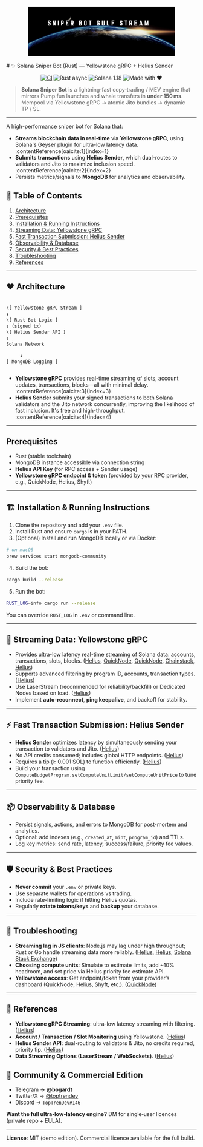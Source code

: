 <p align="center">
  <img src="SNIPER.png" height="130" alt="Solana Sniper Bot">
</p>
# ✨ Solana Sniper Bot (Rust) — Yellowstone gRPC + Helius Sender

<div align="center">

[![CI](https://img.shields.io/github/actions/workflow/status/bogardt/solana-sniper-bot/ci.yml?label=build)](https://github.com/bogardt/solana-sniper-bot/actions)
![Rust async](https://img.shields.io/badge/Rust-async-93450B?logo=rust)
![Solana 1.18](https://img.shields.io/badge/Solana-1.18-purple)
![Made&nbsp;with&nbsp;❤](https://img.shields.io/badge/Made_with-❤-ff69b4)

</div>

> **Solana Sniper Bot** is a lightning‑fast copy‑trading / MEV engine that
> mirrors Pump.fun launches and whale transfers in **under 150 ms**.  
> Mempool via Yellowstone gRPC ➜ atomic Jito bundles ➜ dynamic TP / SL.

---

A high-performance sniper bot for Solana that:
- **Streams blockchain data in real-time** via **Yellowstone gRPC**, using Solana's Geyser plugin for ultra-low latency data. :contentReference[oaicite:1]{index=1}
- **Submits transactions** using **Helius Sender**, which dual-routes to validators and Jito to maximize inclusion speed. :contentReference[oaicite:2]{index=2}
- Persists metrics/signals to **MongoDB** for analytics and observability.

## 💬 Table of Contents

1. [Architecture](#architecture)  
2. [Prerequisites](#prerequisites)  
3. [Installation & Running Instructions](#installation--running-instructions)  
4. [Streaming Data: Yellowstone gRPC](#streaming-data-yellowstone-grpc)  
5. [Fast Transaction Submission: Helius Sender](#fast-transaction-submission-helius-sender)  
6. [Observability & Database](#observability--database)  
7. [Security & Best Practices](#security--best-practices)  
8. [Troubleshooting](#troubleshooting)  
9. [References](#references)

---

## ❤ Architecture

```

\[ Yellowstone gRPC Stream ]
↓
\[ Rust Bot Logic ]
↓ (signed tx)
\[ Helius Sender API ]
↓
Solana Network

```
         ↓
    [ MongoDB Logging ]
```

```

- **Yellowstone gRPC** provides real-time streaming of slots, account updates, transactions, blocks—all with minimal delay. :contentReference[oaicite:3]{index=3}  
- **Helius Sender** submits your signed transactions to both Solana validators and the Jito network concurrently, improving the likelihood of fast inclusion. It's free and high-throughput. :contentReference[oaicite:4]{index=4}

---

## Prerequisites

- Rust (stable toolchain)  
- MongoDB instance accessible via connection string  
- **Helius API Key** (for RPC access + Sender usage)  
- **Yellowstone gRPC endpoint & token** (provided by your RPC provider, e.g., QuickNode, Helius, Shyft)

---

## 🏗 Installation & Running Instructions

1. Clone the repository and add your `.env` file.  
2. Install Rust and ensure `cargo` is in your PATH.  
3. (Optional) Install and run MongoDB locally or via Docker:  
```bash
# on macOS
brew services start mongodb-community
````

4. Build the bot:

```bash
cargo build --release
```
5. Run the bot:

```bash
RUST_LOG=info cargo run --release
```

You can override `RUST_LOG` in `.env` or command line.

---

## 🚀 Streaming Data: Yellowstone gRPC

* Provides ultra-low latency real-time streaming of Solana data: accounts, transactions, slots, blocks. ([Helius][1], [QuickNode][2], [QuickNode][3], [Chainstack][4], [Helius][5])
* Supports advanced filtering by program ID, accounts, transaction types. ([Helius][5])
* Use LaserStream (recommended for reliability/backfill) or Dedicated Nodes based on load. ([Helius][6])
* Implement **auto-reconnect**, **ping keepalive**, and backoff for stability.

---

## ⚡ Fast Transaction Submission: Helius Sender

* **Helius Sender** optimizes latency by simultaneously sending your transaction to validators and Jito. ([Helius][1])
* No API credits consumed; includes global HTTP endpoints. ([Helius][1])
* Requires a tip (≥ 0.001 SOL) to function efficiently. ([Helius][1])
* Build your transaction using `ComputeBudgetProgram.setComputeUnitLimit/setComputeUnitPrice` to tune priority fee.

---

## 📦 Observability & Database

* Persist signals, actions, and errors to MongoDB for post-mortem and analytics.
* Optional: add indexes (e.g., `created_at`, `mint`, `program_id`) and TTLs.
* Log key metrics: send rate, latency, success/failure, priority fee values.

---

## 🛡 Security & Best Practices

* **Never commit** your `.env` or private keys.
* Use separate wallets for operations vs trading.
* Include rate-limiting logic if hitting Helius quotas.
* Regularly **rotate tokens/keys** and **backup** your database.

---

## 🌊 Troubleshooting

* **Streaming lag in JS clients**: Node.js may lag under high throughput; Rust or Go handle streaming data more reliably. ([Helius][1], [Helius][7], [Solana Stack Exchange][8])
* **Choosing compute units**: Simulate to estimate limits, add \~10% headroom, and set price via Helius priority fee estimate API.
* **Yellowstone access**: Get endpoint/token from your provider’s dashboard (QuickNode, Helius, Shyft, etc.). ([QuickNode][2])

---

## 📄 References

* **Yellowstone gRPC Streaming**: ultra-low latency streaming with filtering. ([Helius][5])
* **Account / Transaction / Slot Monitoring** using Yellowstone. ([Helius][9])
* **Helius Sender API**: dual-routing to validators & Jito, no credits required, priority tip. ([Helius][1])
* **Data Streaming Options (LaserStream / WebSockets)**. ([Helius][7])


[1]: https://www.helius.dev/docs/sending-transactions/sender?utm_source=chatgpt.com "Helius Sender: Ultra-Low Latency Solana Transaction ..."
[2]: https://www.quicknode.com/docs/solana/yellowstone-grpc/overview?utm_source=chatgpt.com "Yellowstone gRPC - Solana Geyser Streaming"
[3]: https://www.quicknode.com/guides/solana-development/tooling/geyser/yellowstone?utm_source=chatgpt.com "Monitor Solana Programs with Yellowstone Geyser gRPC ..."
[4]: https://docs.chainstack.com/docs/yellowstone-grpc-geyser-plugin?utm_source=chatgpt.com "Yellowstone gRPC Geyser plugin"
[5]: https://www.helius.dev/docs/grpc?utm_source=chatgpt.com "Solana Yellowstone gRPC: Real-Time Data Streaming"
[6]: https://www.helius.dev/docs/grpc/quickstart?utm_source=chatgpt.com "Solana Yellowstone gRPC Quickstart: Real-Time Data ..."
[7]: https://www.helius.dev/docs/data-streaming?utm_source=chatgpt.com "Solana Data Streaming - Helius Docs"
[8]: https://solana.stackexchange.com/questions/22909/solana-yellowstone-geyser-grpc-with-javascript?utm_source=chatgpt.com "solana yellowstone geyser grpc with javascript"
[9]: https://www.helius.dev/docs/grpc/transaction-monitoring?utm_source=chatgpt.com "Transaction Monitoring with Yellowstone gRPC"


## 💬 Community & Commercial Edition

* Telegram → **@bogardt**
* Twitter/X → [@toptrendev](https://x.com/toptrendev)
* Discord → `TopTrenDev#146`

**Want the full ultra‑low‑latency engine?**
DM for single‑user licences (private repo + EULA).

---

**License**: MIT (demo edition). Commercial licence available for the full build.
